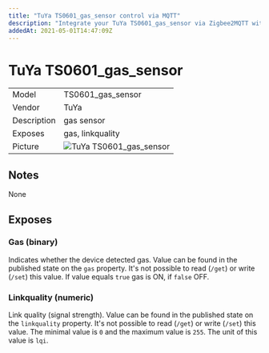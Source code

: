```yaml
---
title: "TuYa TS0601_gas_sensor control via MQTT"
description: "Integrate your TuYa TS0601_gas_sensor via Zigbee2MQTT with whatever smart home infrastructure you are using without the vendors bridge or gateway."
addedAt: 2021-05-01T14:47:09Z
---
```


<!-- !!!! -->
<!-- ATTENTION: This file is auto-generated through docgen! -->
<!-- You can only edit the "## Notes"-Section. -->
<!-- !!!! -->

# TuYa TS0601_gas_sensor

|     |     |
|-----|-----|
| Model | TS0601_gas_sensor  |
| Vendor  | TuYa  |
| Description | gas sensor |
| Exposes | gas, linkquality |
| Picture | ![TuYa TS0601_gas_sensor](https://psi-4ward.github.io/zigbee2mqtt.io/images/devices/TS0601_gas_sensor.jpg) |


## Notes

None



## Exposes

### Gas (binary)
Indicates whether the device detected gas.
Value can be found in the published state on the `gas` property.
It's not possible to read (`/get`) or write (`/set`) this value.
If value equals `true` gas is ON, if `false` OFF.

### Linkquality (numeric)
Link quality (signal strength).
Value can be found in the published state on the `linkquality` property.
It's not possible to read (`/get`) or write (`/set`) this value.
The minimal value is `0` and the maximum value is `255`.
The unit of this value is `lqi`.

